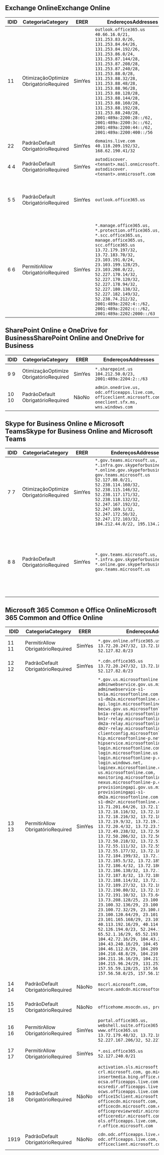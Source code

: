 <!--THIS FILE IS AUTOMATICALLY GENERATED. MANUAL CHANGES WILL BE OVERWRITTEN.-->
<!--Please contact the Office 365 Endpoints team with any questions.-->
<!--USGovGCCHigh endpoints version 2018100100-->
<!--File generated 2018-10-01 22:00:10.9526-->

## <a name="exchange-online"></a><span data-ttu-id="ba0a3-101">Exchange Online</span><span class="sxs-lookup"><span data-stu-id="ba0a3-101">Exchange Online</span></span>

<span data-ttu-id="ba0a3-102">ID</span><span class="sxs-lookup"><span data-stu-id="ba0a3-102">ID</span></span> | <span data-ttu-id="ba0a3-103">Categoria</span><span class="sxs-lookup"><span data-stu-id="ba0a3-103">Category</span></span> | <span data-ttu-id="ba0a3-104">ER</span><span class="sxs-lookup"><span data-stu-id="ba0a3-104">ER</span></span> | <span data-ttu-id="ba0a3-105">Endereços</span><span class="sxs-lookup"><span data-stu-id="ba0a3-105">Addresses</span></span> | <span data-ttu-id="ba0a3-106">Portas</span><span class="sxs-lookup"><span data-stu-id="ba0a3-106">Ports</span></span>
-- | -------------------- | --- | ------------------------------------------------------------------------------------------------------------------------------------------------------------------------------------------------------------------------------------------------------------------------------------------------------------------------------------------------------------------------------------------------------------------------------------------------ | -------------------------------
<span data-ttu-id="ba0a3-107">1</span><span class="sxs-lookup"><span data-stu-id="ba0a3-107">1</span></span> | <span data-ttu-id="ba0a3-108">Otimização</span><span class="sxs-lookup"><span data-stu-id="ba0a3-108">Optimize</span></span><BR><span data-ttu-id="ba0a3-109">Obrigatório</span><span class="sxs-lookup"><span data-stu-id="ba0a3-109">Required</span></span> | <span data-ttu-id="ba0a3-110">Sim</span><span class="sxs-lookup"><span data-stu-id="ba0a3-110">Yes</span></span> | `outlook.office365.us`<BR>`40.66.16.0/21, 131.253.83.0/26, 131.253.84.64/26, 131.253.84.192/26, 131.253.86.0/24, 131.253.87.144/28, 131.253.87.208/28, 131.253.87.240/28, 131.253.88.0/28, 131.253.88.32/28, 131.253.88.48/28, 131.253.88.96/28, 131.253.88.128/28, 131.253.88.144/28, 131.253.88.160/28, 131.253.88.192/28, 131.253.88.240/28, 2001:489a:2200:28::/62, 2001:489a:2200:3c::/62, 2001:489a:2200:44::/62, 2001:489a:2200:400::/56` | <span data-ttu-id="ba0a3-111">**TCP:** 443, 80</span><span class="sxs-lookup"><span data-stu-id="ba0a3-111">**TCP:** 443, 80</span></span>
<span data-ttu-id="ba0a3-112">2</span><span class="sxs-lookup"><span data-stu-id="ba0a3-112">2</span></span> | <span data-ttu-id="ba0a3-113">Padrão</span><span class="sxs-lookup"><span data-stu-id="ba0a3-113">Default</span></span><BR><span data-ttu-id="ba0a3-114">Obrigatório</span><span class="sxs-lookup"><span data-stu-id="ba0a3-114">Required</span></span> | <span data-ttu-id="ba0a3-115">Sim</span><span class="sxs-lookup"><span data-stu-id="ba0a3-115">Yes</span></span> | `domains.live.com`<BR>`40.118.209.192/32, 168.62.190.41/32` | <span data-ttu-id="ba0a3-116">**TCP:** 443, 80</span><span class="sxs-lookup"><span data-stu-id="ba0a3-116">**TCP:** 443, 80</span></span>
<span data-ttu-id="ba0a3-117">4 </span><span class="sxs-lookup"><span data-stu-id="ba0a3-117">4</span></span> | <span data-ttu-id="ba0a3-118">Padrão</span><span class="sxs-lookup"><span data-stu-id="ba0a3-118">Default</span></span><BR><span data-ttu-id="ba0a3-119">Obrigatório</span><span class="sxs-lookup"><span data-stu-id="ba0a3-119">Required</span></span> | <span data-ttu-id="ba0a3-120">Sim</span><span class="sxs-lookup"><span data-stu-id="ba0a3-120">Yes</span></span> | `autodiscover.<tenant>.mail.onmicrosoft.com, autodiscover.<tenant>.onmicrosoft.com` | <span data-ttu-id="ba0a3-121">**TCP:** 443, 80</span><span class="sxs-lookup"><span data-stu-id="ba0a3-121">**TCP:** 443, 80</span></span>
<span data-ttu-id="ba0a3-122">5 </span><span class="sxs-lookup"><span data-stu-id="ba0a3-122">5</span></span> | <span data-ttu-id="ba0a3-123">Padrão</span><span class="sxs-lookup"><span data-stu-id="ba0a3-123">Default</span></span><BR><span data-ttu-id="ba0a3-124">Obrigatório</span><span class="sxs-lookup"><span data-stu-id="ba0a3-124">Required</span></span> | <span data-ttu-id="ba0a3-125">Sim</span><span class="sxs-lookup"><span data-stu-id="ba0a3-125">Yes</span></span> | `outlook.office365.us` | <span data-ttu-id="ba0a3-126">**TCP:** 143, 25, 587, 993, 995</span><span class="sxs-lookup"><span data-stu-id="ba0a3-126">**TCP:** 143, 25, 587, 993, 995</span></span>
<span data-ttu-id="ba0a3-127">6 </span><span class="sxs-lookup"><span data-stu-id="ba0a3-127">6</span></span> | <span data-ttu-id="ba0a3-128">Permitir</span><span class="sxs-lookup"><span data-stu-id="ba0a3-128">Allow</span></span><BR><span data-ttu-id="ba0a3-129">Obrigatório</span><span class="sxs-lookup"><span data-stu-id="ba0a3-129">Required</span></span> | <span data-ttu-id="ba0a3-130">Sim</span><span class="sxs-lookup"><span data-stu-id="ba0a3-130">Yes</span></span> | `*.manage.office365.us, *.protection.office365.us, *.scc.office365.us, manage.office365.us, scc.office365.us`<BR>`13.72.179.197/32, 13.72.183.70/32, 23.103.191.0/24, 23.103.199.128/25, 23.103.208.0/22, 52.227.170.14/32, 52.227.170.120/32, 52.227.178.94/32, 52.227.180.138/32, 52.227.182.149/32, 52.238.74.212/32, 2001:489a:2202:4::/62, 2001:489a:2202:c::/62, 2001:489a:2202:2000::/63` | <span data-ttu-id="ba0a3-131">**TCP:** 25, 443</span><span class="sxs-lookup"><span data-stu-id="ba0a3-131">**TCP:** 25, 443</span></span>

## <a name="sharepoint-online-and-onedrive-for-business"></a><span data-ttu-id="ba0a3-132">SharePoint Online e OneDrive for Business</span><span class="sxs-lookup"><span data-stu-id="ba0a3-132">SharePoint Online and OneDrive for Business</span></span>

<span data-ttu-id="ba0a3-133">ID</span><span class="sxs-lookup"><span data-stu-id="ba0a3-133">ID</span></span> | <span data-ttu-id="ba0a3-134">Categoria</span><span class="sxs-lookup"><span data-stu-id="ba0a3-134">Category</span></span> | <span data-ttu-id="ba0a3-135">ER</span><span class="sxs-lookup"><span data-stu-id="ba0a3-135">ER</span></span> | <span data-ttu-id="ba0a3-136">Endereços</span><span class="sxs-lookup"><span data-stu-id="ba0a3-136">Addresses</span></span> | <span data-ttu-id="ba0a3-137">Portas</span><span class="sxs-lookup"><span data-stu-id="ba0a3-137">Ports</span></span>
-- | -------------------- | --- | ----------------------------------------------------------------------------------------------------------- | ----------------
<span data-ttu-id="ba0a3-138">9 </span><span class="sxs-lookup"><span data-stu-id="ba0a3-138">9</span></span> | <span data-ttu-id="ba0a3-139">Otimização</span><span class="sxs-lookup"><span data-stu-id="ba0a3-139">Optimize</span></span><BR><span data-ttu-id="ba0a3-140">Obrigatório</span><span class="sxs-lookup"><span data-stu-id="ba0a3-140">Required</span></span> | <span data-ttu-id="ba0a3-141">Sim</span><span class="sxs-lookup"><span data-stu-id="ba0a3-141">Yes</span></span> | `*.sharepoint.us`<BR>`104.212.50.0/23, 2001:489a:2204:2::/63` | <span data-ttu-id="ba0a3-142">**TCP:** 443, 80</span><span class="sxs-lookup"><span data-stu-id="ba0a3-142">**TCP:** 443, 80</span></span>
<span data-ttu-id="ba0a3-143">10 </span><span class="sxs-lookup"><span data-stu-id="ba0a3-143">10</span></span> | <span data-ttu-id="ba0a3-144">Padrão</span><span class="sxs-lookup"><span data-stu-id="ba0a3-144">Default</span></span><BR><span data-ttu-id="ba0a3-145">Obrigatório</span><span class="sxs-lookup"><span data-stu-id="ba0a3-145">Required</span></span> | <span data-ttu-id="ba0a3-146">Não</span><span class="sxs-lookup"><span data-stu-id="ba0a3-146">No</span></span> | `admin.onedrive.us, odc.officeapps.live.com, officeclient.microsoft.com, oneclient.sfx.ms, wns.windows.com` | <span data-ttu-id="ba0a3-147">**TCP:** 443, 80</span><span class="sxs-lookup"><span data-stu-id="ba0a3-147">**TCP:** 443, 80</span></span>

## <a name="skype-for-business-online-and-microsoft-teams"></a><span data-ttu-id="ba0a3-148">Skype for Business Online e Microsoft Teams</span><span class="sxs-lookup"><span data-stu-id="ba0a3-148">Skype for Business Online and Microsoft Teams</span></span>

<span data-ttu-id="ba0a3-149">ID</span><span class="sxs-lookup"><span data-stu-id="ba0a3-149">ID</span></span> | <span data-ttu-id="ba0a3-150">Categoria</span><span class="sxs-lookup"><span data-stu-id="ba0a3-150">Category</span></span> | <span data-ttu-id="ba0a3-151">ER</span><span class="sxs-lookup"><span data-stu-id="ba0a3-151">ER</span></span> | <span data-ttu-id="ba0a3-152">Endereços</span><span class="sxs-lookup"><span data-stu-id="ba0a3-152">Addresses</span></span> | <span data-ttu-id="ba0a3-153">Portas</span><span class="sxs-lookup"><span data-stu-id="ba0a3-153">Ports</span></span>
-- | -------------------- | --- | --------------------------------------------------------------------------------------------------------------------------------------------------------------------------------------------------------------------------------------------------------------------------------------------------------------------------------- | --------------------------------------------------
<span data-ttu-id="ba0a3-154">7 </span><span class="sxs-lookup"><span data-stu-id="ba0a3-154">7</span></span> | <span data-ttu-id="ba0a3-155">Otimização</span><span class="sxs-lookup"><span data-stu-id="ba0a3-155">Optimize</span></span><BR><span data-ttu-id="ba0a3-156">Obrigatório</span><span class="sxs-lookup"><span data-stu-id="ba0a3-156">Required</span></span> | <span data-ttu-id="ba0a3-157">Sim</span><span class="sxs-lookup"><span data-stu-id="ba0a3-157">Yes</span></span> | `*.gov.teams.microsoft.us, *.infra.gov.skypeforbusiness.us, *.online.gov.skypeforbusiness.us, gov.teams.microsoft.us`<BR>`52.127.88.0/21, 52.238.114.160/32, 52.238.115.146/32, 52.238.117.171/32, 52.238.118.132/32, 52.247.167.192/32, 52.247.169.1/32, 52.247.172.50/32, 52.247.172.103/32, 104.212.44.0/22, 195.134.228.0/22` | <span data-ttu-id="ba0a3-158">**TCP:** 443, 80</span><span class="sxs-lookup"><span data-stu-id="ba0a3-158">**TCP:** 443, 80</span></span><BR><span data-ttu-id="ba0a3-159">**UDP:** 3478</span><span class="sxs-lookup"><span data-stu-id="ba0a3-159">**UDP:** 3478</span></span>
<span data-ttu-id="ba0a3-160">8 </span><span class="sxs-lookup"><span data-stu-id="ba0a3-160">8</span></span> | <span data-ttu-id="ba0a3-161">Padrão</span><span class="sxs-lookup"><span data-stu-id="ba0a3-161">Default</span></span><BR><span data-ttu-id="ba0a3-162">Obrigatório</span><span class="sxs-lookup"><span data-stu-id="ba0a3-162">Required</span></span> | <span data-ttu-id="ba0a3-163">Sim</span><span class="sxs-lookup"><span data-stu-id="ba0a3-163">Yes</span></span> | `*.gov.teams.microsoft.us, *.infra.gov.skypeforbusiness.us, *.online.gov.skypeforbusiness.us, gov.teams.microsoft.us` | <span data-ttu-id="ba0a3-164">**TCP:** 5061, 50000-59999</span><span class="sxs-lookup"><span data-stu-id="ba0a3-164">**TCP:** 5061, 50000-59999</span></span><BR><span data-ttu-id="ba0a3-165">**UDP:** 50000-59999</span><span class="sxs-lookup"><span data-stu-id="ba0a3-165">**UDP:** 50000-59999</span></span>

## <a name="microsoft-365-common-and-office-online"></a><span data-ttu-id="ba0a3-166">Microsoft 365 Common e Office Online</span><span class="sxs-lookup"><span data-stu-id="ba0a3-166">Microsoft 365 Common and Office Online</span></span>

<span data-ttu-id="ba0a3-167">ID</span><span class="sxs-lookup"><span data-stu-id="ba0a3-167">ID</span></span> | <span data-ttu-id="ba0a3-168">Categoria</span><span class="sxs-lookup"><span data-stu-id="ba0a3-168">Category</span></span> | <span data-ttu-id="ba0a3-169">ER</span><span class="sxs-lookup"><span data-stu-id="ba0a3-169">ER</span></span> | <span data-ttu-id="ba0a3-170">Endereços</span><span class="sxs-lookup"><span data-stu-id="ba0a3-170">Addresses</span></span> | <span data-ttu-id="ba0a3-171">Portas</span><span class="sxs-lookup"><span data-stu-id="ba0a3-171">Ports</span></span>
-- | ------------------- | --- | -------------------------------------------------------------------------------------------------------------------------------------------------------------------------------------------------------------------------------------------------------------------------------------------------------------------------------------------------------------------------------------------------------------------------------------------------------------------------------------------------------------------------------------------------------------------------------------------------------------------------------------------------------------------------------------------------------------------------------------------------------------------------------------------------------------------------------------------------------------------------------------------------------------------------------------------------------------------------------------------------------------------------------------------------------------------------------------------------------------------------------------------------------------------------------------------------------------------------------------------------------------------------------------------------------------------------------------------------------------------------------------------------------------------------------------------------------------------------------------------------------------------------------------------------------------------------------------------------------------------------------------------------------------------------------------------------------------------------------------------------------------------------------------------------------------------------------------------------------------------------------------------------------------------------------------------------------------------------------------------------------------------------------------------------------------------------------------------------------------------------------------- | ----------------
<span data-ttu-id="ba0a3-172">11 </span><span class="sxs-lookup"><span data-stu-id="ba0a3-172">11</span></span> | <span data-ttu-id="ba0a3-173">Permitir</span><span class="sxs-lookup"><span data-stu-id="ba0a3-173">Allow</span></span><BR><span data-ttu-id="ba0a3-174">Obrigatório</span><span class="sxs-lookup"><span data-stu-id="ba0a3-174">Required</span></span> | <span data-ttu-id="ba0a3-175">Sim</span><span class="sxs-lookup"><span data-stu-id="ba0a3-175">Yes</span></span> | `*.gov.online.office365.us`<BR>`13.72.20.247/32, 13.72.185.126/32, 52.127.82.0/23` | <span data-ttu-id="ba0a3-176">**TCP:** 443</span><span class="sxs-lookup"><span data-stu-id="ba0a3-176">**TCP:** 443</span></span>
<span data-ttu-id="ba0a3-177">12 </span><span class="sxs-lookup"><span data-stu-id="ba0a3-177">12</span></span> | <span data-ttu-id="ba0a3-178">Padrão</span><span class="sxs-lookup"><span data-stu-id="ba0a3-178">Default</span></span><BR><span data-ttu-id="ba0a3-179">Obrigatório</span><span class="sxs-lookup"><span data-stu-id="ba0a3-179">Required</span></span> | <span data-ttu-id="ba0a3-180">Sim</span><span class="sxs-lookup"><span data-stu-id="ba0a3-180">Yes</span></span> | `*.cdn.office365.us`<BR>`13.72.20.247/32, 13.72.185.126/32, 52.127.82.0/23` | <span data-ttu-id="ba0a3-181">**TCP:** 443</span><span class="sxs-lookup"><span data-stu-id="ba0a3-181">**TCP:** 443</span></span>
<span data-ttu-id="ba0a3-182">13 </span><span class="sxs-lookup"><span data-stu-id="ba0a3-182">13</span></span> | <span data-ttu-id="ba0a3-183">Permitir</span><span class="sxs-lookup"><span data-stu-id="ba0a3-183">Allow</span></span><BR><span data-ttu-id="ba0a3-184">Obrigatório</span><span class="sxs-lookup"><span data-stu-id="ba0a3-184">Required</span></span> | <span data-ttu-id="ba0a3-185">Sim</span><span class="sxs-lookup"><span data-stu-id="ba0a3-185">Yes</span></span> | `*.gov.us.microsoftonline.com, adminwebservice.gov.us.microsoftonline.com, adminwebservice-s1-bn1a.microsoftonline.com, adminwebservice-s1-dm2a.microsoftonline.com, api.login.microsoftonline.com, becws.gov.us.microsoftonline.com, bws-s1-bn1a-relay.microsoftonline.com, bws-s1-bn1r-relay.microsoftonline.com, bws-s1-dm2a-relay.microsoftonline.com, bws-s1-dm2r-relay.microsoftonline.com, clientconfig.microsoftonline-p.net, hip.microsoftonline-p.net, hipservice.microsoftonline.com, login.microsoftonline.com, login.microsoftonline.us, login.microsoftonline-p.com, login.windows.net, loginex.microsoftonline.com, login-us.microsoftonline.com, monitoring.microsoftonline-p.com, nexus.microsoftonline-p.com, provisioningapi.gov.us.microsoftonline.com, provisioningapi-s1-dm2a.microsoftonline.com, provisioningapi-s1-dm2r.microsoftonline.com`<BR>`13.71.201.64/26, 13.72.17.49/32, 13.72.18.116/32, 13.72.18.212/32, 13.72.18.216/32, 13.72.18.221/32, 13.72.19.9/32, 13.72.19.36/32, 13.72.20.4/32, 13.72.23.54/32, 13.72.49.238/32, 13.72.50.182/32, 13.72.50.206/32, 13.72.50.212/32, 13.72.50.218/32, 13.72.51.69/32, 13.72.55.111/32, 13.72.55.162/32, 13.72.55.177/32, 13.72.184.118/32, 13.72.184.199/32, 13.72.184.206/32, 13.72.185.5/32, 13.72.185.34/32, 13.72.186.4/32, 13.72.186.27/32, 13.72.186.138/32, 13.72.186.230/32, 13.72.187.8/32, 13.72.188.36/32, 13.72.188.114/32, 13.72.188.142/32, 13.72.189.27/32, 13.72.189.143/32, 13.72.190.80/32, 13.72.190.167/32, 13.72.191.10/32, 13.73.64.64/26, 13.73.208.128/25, 23.100.16.168/29, 23.100.32.136/29, 23.100.64.24/29, 23.100.72.32/29, 23.100.80.64/29, 23.100.120.64/29, 23.101.144.136/29, 23.101.165.168/29, 23.101.181.128/29, 40.113.192.16/29, 40.114.120.16/29, 52.126.194.0/23, 52.244.120.128/25, 65.52.1.16/29, 65.52.193.136/29, 104.42.72.16/29, 104.43.208.16/29, 104.43.240.16/29, 104.45.208.104/29, 104.46.112.8/29, 104.209.144.16/29, 104.210.48.8/29, 104.210.208.16/29, 104.211.16.16/29, 104.211.48.16/29, 104.215.96.24/29, 131.253.120.0/24, 157.55.59.128/25, 157.56.53.128/25, 157.56.58.0/25, 157.56.151.0/25` | <span data-ttu-id="ba0a3-186">**TCP:** 443</span><span class="sxs-lookup"><span data-stu-id="ba0a3-186">**TCP:** 443</span></span>
<span data-ttu-id="ba0a3-187">14 </span><span class="sxs-lookup"><span data-stu-id="ba0a3-187">14</span></span> | <span data-ttu-id="ba0a3-188">Padrão</span><span class="sxs-lookup"><span data-stu-id="ba0a3-188">Default</span></span><BR><span data-ttu-id="ba0a3-189">Obrigatório</span><span class="sxs-lookup"><span data-stu-id="ba0a3-189">Required</span></span> | <span data-ttu-id="ba0a3-190">Não</span><span class="sxs-lookup"><span data-stu-id="ba0a3-190">No</span></span> | `mscrl.microsoft.com, secure.aadcdn.microsoftonline-p.com` | <span data-ttu-id="ba0a3-191">**TCP:** 443</span><span class="sxs-lookup"><span data-stu-id="ba0a3-191">**TCP:** 443</span></span>
<span data-ttu-id="ba0a3-192">15 </span><span class="sxs-lookup"><span data-stu-id="ba0a3-192">15</span></span> | <span data-ttu-id="ba0a3-193">Padrão</span><span class="sxs-lookup"><span data-stu-id="ba0a3-193">Default</span></span><BR><span data-ttu-id="ba0a3-194">Obrigatório</span><span class="sxs-lookup"><span data-stu-id="ba0a3-194">Required</span></span> | <span data-ttu-id="ba0a3-195">Não</span><span class="sxs-lookup"><span data-stu-id="ba0a3-195">No</span></span> | `officehome.msocdn.us, prod.msocdn.us` | <span data-ttu-id="ba0a3-196">**TCP:** 443, 80</span><span class="sxs-lookup"><span data-stu-id="ba0a3-196">**TCP:** 443, 80</span></span>
<span data-ttu-id="ba0a3-197">16 </span><span class="sxs-lookup"><span data-stu-id="ba0a3-197">16</span></span> | <span data-ttu-id="ba0a3-198">Permitir</span><span class="sxs-lookup"><span data-stu-id="ba0a3-198">Allow</span></span><BR><span data-ttu-id="ba0a3-199">Obrigatório</span><span class="sxs-lookup"><span data-stu-id="ba0a3-199">Required</span></span> | <span data-ttu-id="ba0a3-200">Sim</span><span class="sxs-lookup"><span data-stu-id="ba0a3-200">Yes</span></span> | `portal.office365.us, webshell.suite.office365.us, www.office365.us`<BR>`13.72.179.48/32, 13.72.188.8/32, 52.227.167.206/32, 52.227.170.242/32` | <span data-ttu-id="ba0a3-201">**TCP:** 443, 80</span><span class="sxs-lookup"><span data-stu-id="ba0a3-201">**TCP:** 443, 80</span></span>
<span data-ttu-id="ba0a3-202">17 </span><span class="sxs-lookup"><span data-stu-id="ba0a3-202">17</span></span> | <span data-ttu-id="ba0a3-203">Permitir</span><span class="sxs-lookup"><span data-stu-id="ba0a3-203">Allow</span></span><BR><span data-ttu-id="ba0a3-204">Obrigatório</span><span class="sxs-lookup"><span data-stu-id="ba0a3-204">Required</span></span> | <span data-ttu-id="ba0a3-205">Sim</span><span class="sxs-lookup"><span data-stu-id="ba0a3-205">Yes</span></span> | `*.osi.office365.us`<BR>`52.127.240.0/21` | <span data-ttu-id="ba0a3-206">**TCP:** 443</span><span class="sxs-lookup"><span data-stu-id="ba0a3-206">**TCP:** 443</span></span>
<span data-ttu-id="ba0a3-207">18 </span><span class="sxs-lookup"><span data-stu-id="ba0a3-207">18</span></span> | <span data-ttu-id="ba0a3-208">Padrão</span><span class="sxs-lookup"><span data-stu-id="ba0a3-208">Default</span></span><BR><span data-ttu-id="ba0a3-209">Obrigatório</span><span class="sxs-lookup"><span data-stu-id="ba0a3-209">Required</span></span> | <span data-ttu-id="ba0a3-210">Não</span><span class="sxs-lookup"><span data-stu-id="ba0a3-210">No</span></span> | `activation.sls.microsoft.com, crl.microsoft.com, go.microsoft.com, insertmedia.bing.office.net, ocsa.officeapps.live.com, ocsredir.officeapps.live.com, ocws.officeapps.live.com, office15client.microsoft.com, officecdn.microsoft.com, officecdn.microsoft.com.edgesuite.net, officepreviewredir.microsoft.com, officeredir.microsoft.com, ols.officeapps.live.com, r.office.microsoft.com` | <span data-ttu-id="ba0a3-211">**TCP:** 443, 80</span><span class="sxs-lookup"><span data-stu-id="ba0a3-211">**TCP:** 443, 80</span></span>
<span data-ttu-id="ba0a3-212">19</span><span class="sxs-lookup"><span data-stu-id="ba0a3-212">19</span></span> | <span data-ttu-id="ba0a3-213">Padrão</span><span class="sxs-lookup"><span data-stu-id="ba0a3-213">Default</span></span><BR><span data-ttu-id="ba0a3-214">Obrigatório</span><span class="sxs-lookup"><span data-stu-id="ba0a3-214">Required</span></span> | <span data-ttu-id="ba0a3-215">Não</span><span class="sxs-lookup"><span data-stu-id="ba0a3-215">No</span></span> | `cdn.odc.officeapps.live.com, odc.officeapps.live.com, officeclient.microsoft.com` | <span data-ttu-id="ba0a3-216">**TCP:** 443, 80</span><span class="sxs-lookup"><span data-stu-id="ba0a3-216">**TCP:** 443, 80</span></span>
